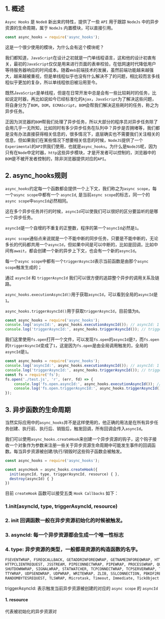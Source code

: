 ## 1. 概述

```Async Hooks``` 是 ```Node8``` 新出来的特性，提供了一些 ```API``` 用于跟踪 ```NodeJs``` 中的异步资源的生命周期，属于 ```NodeJs``` 内置模块，可以直接引用。

```js
const async_hooks = require('async_hooks');
```

这是一个很少使用的模块，为什么会有这个模块呢？

我们都知道，```JavaScript```在设计之初就是一门单线程语言，这和他的设计初衷有关，最初的```JavaScript```仅仅是用来进行页面的表单校验，在低网速时代降低用户等待服务器响应的时间成本。随着```Web```前端技术的发展，虽然前端功能越来越强大，越来越被重视，但是单线程似乎也没有什么解决不了的问题，相比较而言多线程似乎更加的复杂，所以单线程依旧被沿用至今。

既然J```avaScript```是单线程，但是在日常开发中总是会有一些比较耗时的任务，比如说定时器，再比如说如今已经标准化的```Ajax```，```JavaScript```为了解决这些问题，将自身分为了``BOM``，```DOM```，```ECMAScript```，```BOM```会帮我们解决这些耗时的任务，称之为异步任务。

正因为浏览器的```BOM```帮我们处理了异步任务，所以大部分的程序员对异步任务除了会用几乎一无所知，比如同时有多少异步任务在队列中？异步是否拥堵等，我们都是没有办法直接获得相关信息的，很多情况下，底层确实也不需要我们关注相关的信息，但如果我们在某些情况下想要相关信息的时候，```NodeJS```提供了一个```Experimental```的```API```供我们使用，也就是```async_hooks```。为什么是```NodeJS```呢，因为只有在```Node```中定时器，```http```这些异步模块，才是开发者可以控制的，浏览器中的```BOM```是不被开发者控制的，除非浏览器提供对应的```API```。

## 2. async_hooks规则

```async_hooks```约定每一个函数都会提供一个上下文，我们称之为```async scope```，每一个```async scope```中都有一个 ```asyncId```, 是当前```async scope```的标志，同一个的```async scope```中```asyncId```必然相同。

这在多个异步任务并行的时候，```asyncId```可以使我们可以很好的区分要监听的是哪一个异步任务。

```asyncId```是一个自增的不重复的正整数，程序的第一个```asyncId```必然是```1```。

```async scope```通俗点来说就是一个不能中断的同步任务，只要是不能中断的，无论多长的代码都共用一个```asyncId```，但如果中间是可以中断的，比如是回调，比如中间有```await```，都会创建一个新的异步上下文，也会有一个新的```asyncId```。

每一个```async scope```中都有一个```triggerAsyncId```表示当前函数是由那个```async scope```触发生成的；

通过 ```asyncId``` 和 ```triggerAsyncId``` 我们可以很方便的追踪整个异步的调用关系及链路。

```async_hooks.executionAsyncId()```用于获取```asyncId```，可以看到全局的```asyncId```是```1```。

```async_hooks.triggerAsyncId()```用于获取```triggerAsyncId```，目前值为```0```。

```js
const async_hooks = require('async_hooks');
console.log('asyncId:', async_hooks.executionAsyncId()); // asyncId: 1
console.log('triggerAsyncId:', async_hooks.triggerAsyncId()); // triggerAsyncId: 0
```

我们这里使用```fs.open```打开一个文件，可以发现```fs.open```的```asyncId```是```7```，而```fs.open```的```triggerAsyncId```变成了```1```，这是因为```fs.open```是由全局调用触发的，全局的```asyncId```是```1```。

```js
const async_hooks = require('async_hooks');
console.log('asyncId:', async_hooks.executionAsyncId()); // asyncId: 1
console.log('triggerAsyncId:', async_hooks.triggerAsyncId()); // triggerAsyncId: 0
const fs = require('fs');
fs.open('./test.js', 'r', (err, fd) => {
    console.log('fs.open.asyncId:', async_hooks.executionAsyncId()); // 7
    console.log('fs.open.triggerAsyncId:', async_hooks.triggerAsyncId()); // 1
});
```

## 3. 异步函数的生命周期

当然实际应用中的```async_hooks```并不是这样使用的，他正确的用法是在所有异步任务创建、执行前、执行后、销毁后，触发回调，所有回调会传入```asyncId```。

我们可以使用```async_hooks.createHook```来创建一个异步资源的钩子，这个钩子接收一个对象作为参数来注册一些关于异步资源生命周期中可能发生事件的回调函数。每当异步资源被创建/执行/销毁时这些钩子函数会被触发。

```js
const async_hooks = require('async_hooks');

const asyncHook = async_hooks.createHook({
  init(asyncId, type, triggerAsyncId, resource) { },
  destroy(asyncId) { }
})

```

目前 ```createHook``` 函数可以接受五类 ```Hook Callbacks``` 如下：

### 1.init(asyncId, type, triggerAsyncId, resource)

### 2. init 回调函数一般在异步资源初始化的时候被触发。

### 3. asyncId: 每一个异步资源都会生成一个唯一性标志

### 4. type: 异步资源的类型，一般都是资源的构造函数的名字。

```txt
FSEVENTWRAP, FSREQCALLBACK, GETADDRINFOREQWRAP, GETNAMEINFOREQWRAP, HTTPINCOMINGMESSAGE,
HTTPCLIENTREQUEST, JSSTREAM, PIPECONNECTWRAP, PIPEWRAP, PROCESSWRAP, QUERYWRAP,
SHUTDOWNWRAP, SIGNALWRAP, STATWATCHER, TCPCONNECTWRAP, TCPSERVERWRAP, TCPWRAP,
TTYWRAP, UDPSENDWRAP, UDPWRAP, WRITEWRAP, ZLIB, SSLCONNECTION, PBKDF2REQUEST,
RANDOMBYTESREQUEST, TLSWRAP, Microtask, Timeout, Immediate, TickObject
```

triggerAsyncId: 表示触发当前异步资源被创建的对应的 ```async scope``` 的 ```asyncId```

#### 1. resource

代表被初始化的异步资源对